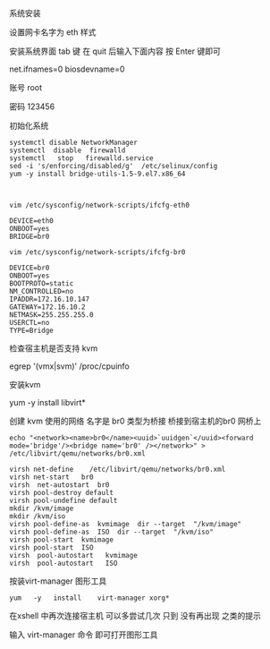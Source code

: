 系统安装


设置网卡名字为 eth 样式

安装系统界面  tab  键  在 quit 后输入下面内容 按 Enter 键即可

net.ifnames=0 biosdevname=0



账号 
root   

密码
123456


初始化系统
```systemctl stop NetworkManager
systemctl disable NetworkManager
systemctl  disable  firewalld
systemctl   stop   firewalld.service
sed -i 's/enforcing/disabled/g'  /etc/selinux/config
yum -y install bridge-utils-1.5-9.el7.x86_64



vim /etc/sysconfig/network-scripts/ifcfg-eth0

DEVICE=eth0
ONBOOT=yes
BRIDGE=br0

vim /etc/sysconfig/network-scripts/ifcfg-br0

DEVICE=br0
ONBOOT=yes
BOOTPROTO=static
NM_CONTROLLED=no
IPADDR=172.16.10.147
GATEWAY=172.16.10.2
NETMASK=255.255.255.0
USERCTL=no
TYPE=Bridge
```

检查宿主机是否支持  kvm

egrep '(vmx|svm)' /proc/cpuinfo


安装kvm 

yum   -y   install   libvirt*  

创建 kvm 使用的网络  名字是  br0   类型为桥接    桥接到宿主机的br0 网桥上


```echo "<network><name>br0</name><uuid>`uuidgen`</uuid><forward mode='bridge'/><bridge name='br0' /></network>" >  /etc/libvirt/qemu/networks/br0.xml```

```
virsh net-define    /etc/libvirt/qemu/networks/br0.xml
virsh net-start   br0
virsh  net-autostart  br0
virsh pool-destroy default
virsh pool-undefine default
mkdir /kvm/image
mkdir /kvm/iso
virsh pool-define-as  kvmimage  dir --target  "/kvm/image"
virsh pool-define-as  ISO  dir --target  "/kvm/iso"
virsh pool-start  kvmimage
virsh pool-start  ISO
virsh  pool-autostart   kvmimage
virsh  pool-autostart   ISO
```

按装virt-manager  图形工具

```
yum   -y   install    virt-manager xorg*
```


在xshell 中再次连接宿主机  可以多尝试几次 只到 没有再出现 之类的提示 

输入 virt-manager 命令  即可打开图形工具
